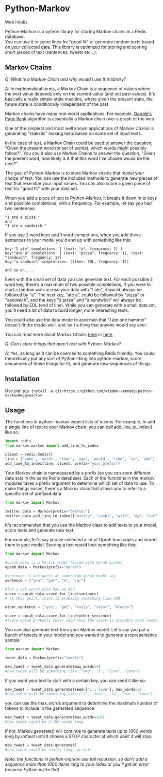 # Python-Markov
Web hooks

Python-Markov is a python library for storing Markov chains in a Redis database.  
You can use it to score lines for "good fit" or generate random texts based on your collected data.
This library is optimized for storing and scoring short pieces of text (sentences, tweets etc...).

## Markov Chains
*Q: What is a Markov Chain and why would I use this library?*

A: In mathematical terms, a Markov Chain is a sequence of values where the next value depends only on the current value (and not past values).  It's 
basically a really simple state machine, where given the present state, the future state is conditionally independent of the past.

Markov chains have many real-world applications. For example, [Google's Page Rank](http://ilpubs.stanford.edu:8090/422/) algorithm is essentially a 
Markov chain over a graph of the web.  

One of the simplest and most well known applications of Markov Chains is generating "realistic" looking texts based on some set
of input texts.

In the case of text, a Markov Chain could be used to answer the question, "Given the present word (or set of words), which words might possibly follow?".
You could also use Markov Chains to answer the question, "Given the present word, how likely is it that this word I've chosen would be the next?".

The goal of Python-Markov is to store Markov chains that model your choice of text.  You can use the included methods to generate new pieces of
text that resemble your input values. You can also score a given piece of text for "good fit" with your data set.

When you add a piece of text to Python-Markov, it breaks it down in to keys and possible completions, with a frequency.
For example, let say you had two sentences:
```
"I ate a pizza."
and 
"I ate a sandwich."
```

If you use 2 word keys and 1 word competions, when you add these sentences to your model you'd end up with something like this:
```
key:"I ate" completions: [ (text: "a", frequency: 2) ]
key:"ate a" completions: [ (text: "pizza", frequency: 1), (text: "sandwich", frequency: 1)]
key:"a sandwich" completions: [(text: EOL, frequency: 1)]

and so on....
```
Even with the small set of data you can generate text. For each possible 2 word key, there's a maximum of two possible completions,  if you were to start a random walk across your
data with "I ate", it would always be followed by "a". The next key, "ate a", could be followed by "pizza" or "sandwich", and
the keys "a pizza" and "a sandwich" will always be followed by EOL (end of line). While you can generate with a small data set, you'll
need a lot of data to build longer, more interesting texts.

You could also use the data mode to ascertain that "I ate one hammer" doesn't fit the model well, and isn't a thing that anyone would say ever. 

You can read more about Markov Chains [here](http://en.wikipedia.org/wiki/Markov_chain) or [here](http://mathworld.wolfram.com/MarkovChain.html).

*Q: Can I store things that aren't text with Python-Markov?*

A: Yes, as long as it can be coerced to something Redis friendly.  You could theoretically put any sort of Python-thing into
python-markov, score sequences of those things for fit, and generate new sequences of things.

## Installation
Use pip!
``` pip install -e git+https://github.com/wieden-kennedy/python-markov#egg=markov ```

## Usage

The functions in python-markov expect lists of tokens.  For example, to add a single line of text to your Markov chain, you can
call add_line_to_index() like so.

```python   
import redis
from markov.markov import add_line_to_index

client = redis.Redis()
line = ['some', 'words', 'that', 'you', 'would', 'like', 'to', 'add']	
add_line_to_index(line, client, prefix="your_prefix")
```

Your Markov chain is namespaced by a prefix (so you can store different data sets in the same Redis database). Each of the functions
in the markov modules takes a prefix argument to determine which set of data to use.  To make things easier, there's a Markov
class that allows you to refer to a specific set of prefixed data.

```python
from markov import Markov

twitter_data = Markov(prefix="twitter")
twitter_data.add_line_to_index(["eating", "sushi", "with", "my", "cat"])
```

It's recommended that you use the Markov class to add texts to your model, score texts and generate new text.

For example, let's say you've collected a lot of Oprah transcripts and stored them in your model. Scoring a text
would look something like this:

```python
from markov import Markov

#oprah_data is a Markov model filled with Oprah quotes
oprah_data = Markov(prefix="oprah")

#sentence is our guess at something Oprah might say
sentence = ["you", "get", "a", "car"]

#let's ask oprah_data how we did
score = oprah_data.score_for_line(sentence)
# at this point, score is probably something like 100

other_sentence = ["you", "get", "rusty", "razor", "blades"]

score = oprah_data.score_for_line(other_sentence)
#since oprah probably never said this the score is probably much lower, like 30 or 50
```

You can also generate text from your Markov model. Let's say you put a bunch of tweets in your model and you wanted
to generate a representative sample:

```python
from markov import Markov

tweet_data = Markov(prefix="tweets")

new_tweet = tweet_data.generate(max_words=6)
#new_tweet will be something like ["omg", "i", "love", "snax"]
```

If you want your text to start with a certain key, you can seed it like so:

```python
new_tweet = tweet_data.generate(seed=['i','love'], max_words=6)
#new_tweet will be something like ['i', 'love', 'to', 'eat', 'snax']
```

you can use the max_words argument to determine the maximum number of tokens to include in the generated sequence
```python
new_tweet = tweet_data.generate(max_words=100)
#new tweet could be 2-100 words long
```

if not, Markov.generate() will continue to generate texts up to 1000 words long by default until it choses a STOP character
at which point it will stop.

```python
new_tweet = tweet_data.generate()
#new tweet could be really long, or not!
```

*Note: the functions in python-markov use tail recursion, so don't add a sequence more than 1000 items long to your index or 
you'll get an error because Python is like that*